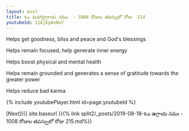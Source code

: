 ```yaml
---
layout: post
title: ఓం మహాహ్రదాయ నమః  - 1008 రోజుల తపస్సులో రోజు  214
youtubeId: 1IAjEgAxNuY
---
```

 
 
Helps get goodness, bliss and peace and God's blessings
 
Helps remain focused, help generate inner energy 
 
Helps boost physical and mental health 
 
Helps remain grounded and generates a sense of gratitude towards the greater power 
 
Helps reduce bad karma
 
 
 
 


{% include youtubePlayer.html id=page.youtubeId %}
 
[Next]({{ site.baseurl }}{% link  split2/_posts/2019-08-18-ఓం ఉగ్రాయ నమః  - 1008 రోజుల తపస్సులో రోజు  215.md%})
 
